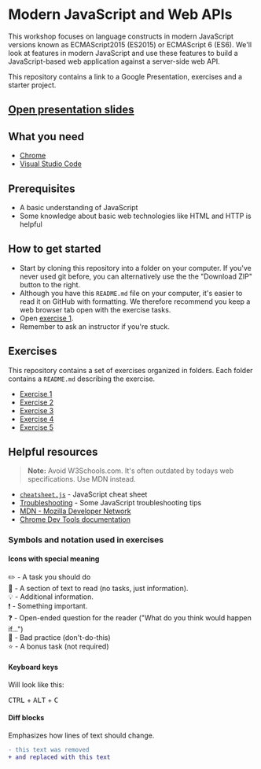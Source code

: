 # Modern JavaScript and Web APIs

This workshop focuses on language constructs in modern JavaScript versions known as ECMAScript2015 (ES2015) or ECMAScript 6 (ES6). We'll look at features in modern JavaScript and use these features to build a JavaScript-based web application against a server-side web API.

This repository contains a link to a Google Presentation, exercises and a starter project.

## [Open presentation slides](https://docs.google.com/presentation/d/1nsJdsPtAG-gkhjsCDdwaRd0hG2Os4U2xqKKfmfcDPJs/edit?usp=sharing)

## What you need

* [Chrome](https://www.google.com/chrome)
* [Visual Studio Code](https://code.visualstudio.com)

## Prerequisites

* A basic understanding of JavaScript
* Some knowledge about basic web technologies like HTML and HTTP is helpful

## How to get started

* Start by cloning this repository into a folder on your computer. If you've never used git before, you can alternatively use the the "Download ZIP" button to the right.
* Although you have this `README.md` file on your computer, it's easier to read it on GitHub with formatting. We therefore recommend you keep a web browser tab open with the exercise tasks.
* Open [exercise 1](./exercise-1/README.md/).
* Remember to ask an instructor if you're stuck.

## Exercises

This repository contains a set of exercises organized in folders. Each folder contains a `README.md` describing the exercise.

* [Exercise 1](./exercise-1/README.md)
* [Exercise 2](./exercise-2/README.md)
* [Exercise 3](./exercise-3/README.md)
* [Exercise 4](./exercise-4/README.md)
* [Exercise 5](./exercise-5/README.md)

## Helpful resources

> **Note:** Avoid W3Schools.com. It's often outdated by todays web specifications. Use MDN instead.

* [`cheatsheet.js`](./cheatsheet.js) - JavaScript cheat sheet
* [Troubleshooting](./troubleshooting.md) - Some JavaScript troubleshooting tips
* [MDN - Mozilla Developer Network](https://developer.mozilla.org/en-US/)
* [Chrome Dev Tools documentation](https://developers.google.com/web/tools/chrome-devtools/)


### Symbols and notation used in exercises

#### Icons with special meaning

:pencil2: - A task you should do  
:book: - A section of text to read (no tasks, just information).  
:bulb: - Additional information.  
:exclamation: - Something important.  
:question: - Open-ended question for the reader ("What do you think would happen if...")  
:poop: - Bad practice (don't-do-this)  
:star: - A bonus task (not required)  

#### Keyboard keys

Will look like this:

<kbd>CTRL</kbd> + <kbd>ALT</kbd> + <kbd>C</kbd>

#### Diff blocks

Emphasizes how lines of text should change.

```diff
- this text was removed
+ and replaced with this text
```
